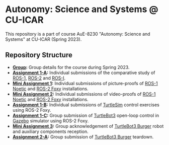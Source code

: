 # Autonomy: Science and Systems @ CU-ICAR

This repository is a part of course AuE-8230 "Autonomy: Science and Systems" at CU-ICAR (Spring 2023).

## Repository Structure

* **[Group](https://github.com/Tinker-Twins/Autonomy-Science-And-Systems/tree/main/Group):** Group details for the course during Spring 2023.
* **[Assignment 1-A](https://github.com/Tinker-Twins/Autonomy-Science-And-Systems/tree/main/Assignment%201-A):** Individual submissions of the comparative study of [ROS-1](https://wiki.ros.org/noetic), [ROS-2](https://docs.ros.org/en/foxy/) and [ROS-I](https://rosindustrial.org/).
* **[Mini Assignment 1](https://github.com/Tinker-Twins/Autonomy-Science-And-Systems/tree/main/Mini%20Assignment%201):** Individual submissions of picture-proofs of [ROS-1 Noetic](http://wiki.ros.org/noetic/Installation/Ubuntu) and [ROS-2 Foxy](https://docs.ros.org/en/foxy/Installation/Alternatives/Ubuntu-Development-Setup.html) installations.
* **[Mini Assignment 2](https://github.com/Tinker-Twins/Autonomy-Science-And-Systems/tree/main/Mini%20Assignment%202):** Individual submissions of video-proofs of [ROS-1 Noetic](http://wiki.ros.org/noetic/Installation/Ubuntu) and [ROS-2 Foxy](https://docs.ros.org/en/foxy/Installation/Alternatives/Ubuntu-Development-Setup.html) installations.
* **[Assignment 1-B](https://github.com/Tinker-Twins/Autonomy-Science-And-Systems/tree/main/Assignment%201-B):** Individual submissions of [TurtleSim](https://docs.ros.org/en/foxy/Tutorials/Beginner-CLI-Tools/Introducing-Turtlesim/Introducing-Turtlesim.html) control exercises using ROS-2 Foxy.
* **[Assignment 1-C](https://github.com/Tinker-Twins/Autonomy-Science-And-Systems/tree/main/Assignment%201-C):** Group submission of [TurtleBot3](https://emanual.robotis.com/docs/en/platform/turtlebot3/overview/) open-loop control in [Gazebo](https://gazebosim.org/home) simulator using ROS-2 Foxy.
* **[Mini Assignment 3](https://github.com/Tinker-Twins/Autonomy-Science-And-Systems/tree/main/Mini%20Assignment%203):** Group acknowledgement of [TurtleBot3 Burger](https://www.robotis.us/turtlebot-3-burger-us/) robot and auxiliary components reception.
* **[Assignment 2-A](https://github.com/Tinker-Twins/Autonomy-Science-And-Systems/tree/main/Assignment%202-A):** Group submission of [TurtleBot3 Burger](https://www.robotis.us/turtlebot-3-burger-us/) teardown.
